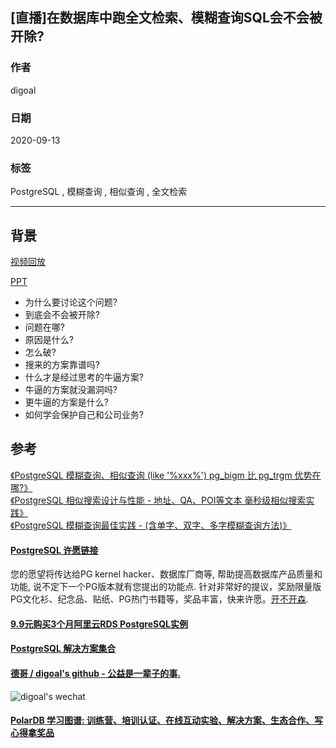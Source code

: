 ## [直播]在数据库中跑全文检索、模糊查询SQL会不会被开除?        
        
### 作者        
digoal        
        
### 日期        
2020-09-13        
        
### 标签        
PostgreSQL , 模糊查询 , 相似查询 , 全文检索         
        
----        
        
## 背景        
[视频回放](https://yq.aliyun.com/live/245189)    
    
[PPT](20200913_01_doc_001.pdf)    
    
- 为什么要讨论这个问题?    
- 到底会不会被开除?    
- 问题在哪?    
- 原因是什么?    
- 怎么破?     
- 搜来的方案靠谱吗?    
- 什么才是经过思考的牛逼方案?    
- 牛逼的方案就没漏洞吗?    
- 更牛逼的方案是什么?    
- 如何学会保护自己和公司业务?    
  
## 参考
[《PostgreSQL 模糊查询、相似查询 (like '%xxx%') pg_bigm 比 pg_trgm 优势在哪?》](../202009/20200912_01.md)  
[《PostgreSQL 相似搜索设计与性能 - 地址、QA、POI等文本 毫秒级相似搜索实践》](../201802/20180202_01.md)  
[《PostgreSQL 模糊查询最佳实践 - (含单字、双字、多字模糊查询方法)》](../201704/20170426_01.md)  
      
  
#### [PostgreSQL 许愿链接](https://github.com/digoal/blog/issues/76 "269ac3d1c492e938c0191101c7238216")
您的愿望将传达给PG kernel hacker、数据库厂商等, 帮助提高数据库产品质量和功能, 说不定下一个PG版本就有您提出的功能点. 针对非常好的提议，奖励限量版PG文化衫、纪念品、贴纸、PG热门书籍等，奖品丰富，快来许愿。[开不开森](https://github.com/digoal/blog/issues/76 "269ac3d1c492e938c0191101c7238216").  
  
  
#### [9.9元购买3个月阿里云RDS PostgreSQL实例](https://www.aliyun.com/database/postgresqlactivity "57258f76c37864c6e6d23383d05714ea")
  
  
#### [PostgreSQL 解决方案集合](https://yq.aliyun.com/topic/118 "40cff096e9ed7122c512b35d8561d9c8")
  
  
#### [德哥 / digoal's github - 公益是一辈子的事.](https://github.com/digoal/blog/blob/master/README.md "22709685feb7cab07d30f30387f0a9ae")
  
  
![digoal's wechat](../pic/digoal_weixin.jpg "f7ad92eeba24523fd47a6e1a0e691b59")
  
  
#### [PolarDB 学习图谱: 训练营、培训认证、在线互动实验、解决方案、生态合作、写心得拿奖品](https://www.aliyun.com/database/openpolardb/activity "8642f60e04ed0c814bf9cb9677976bd4")
  
